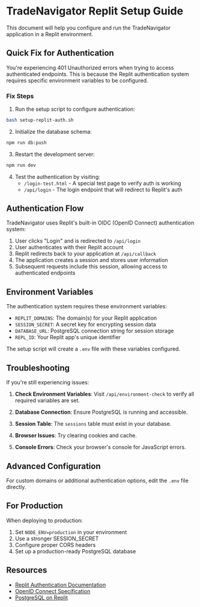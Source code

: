# TradeNavigator Replit Setup Guide

This document will help you configure and run the TradeNavigator application in a Replit environment.

## Quick Fix for Authentication

You're experiencing 401 Unauthorized errors when trying to access authenticated endpoints. This is because the Replit authentication system requires specific environment variables to be configured.

### Fix Steps

1. Run the setup script to configure authentication:

```bash
bash setup-replit-auth.sh
```

2. Initialize the database schema:

```bash
npm run db:push
```

3. Restart the development server:

```bash
npm run dev
```

4. Test the authentication by visiting:
   - `/login-test.html` - A special test page to verify auth is working
   - `/api/login` - The login endpoint that will redirect to Replit's auth

## Authentication Flow

TradeNavigator uses Replit's built-in OIDC (OpenID Connect) authentication system:

1. User clicks "Login" and is redirected to `/api/login`
2. User authenticates with their Replit account
3. Replit redirects back to your application at `/api/callback`
4. The application creates a session and stores user information
5. Subsequent requests include this session, allowing access to authenticated endpoints

## Environment Variables

The authentication system requires these environment variables:

- `REPLIT_DOMAINS`: The domain(s) for your Replit application
- `SESSION_SECRET`: A secret key for encrypting session data
- `DATABASE_URL`: PostgreSQL connection string for session storage
- `REPL_ID`: Your Replit app's unique identifier

The setup script will create a `.env` file with these variables configured.

## Troubleshooting

If you're still experiencing issues:

1. **Check Environment Variables**: Visit `/api/environment-check` to verify all required variables are set.

2. **Database Connection**: Ensure PostgreSQL is running and accessible.

3. **Session Table**: The `sessions` table must exist in your database.

4. **Browser Issues**: Try clearing cookies and cache.

5. **Console Errors**: Check your browser's console for JavaScript errors.

## Advanced Configuration

For custom domains or additional authentication options, edit the `.env` file directly.

## For Production

When deploying to production:

1. Set `NODE_ENV=production` in your environment
2. Use a stronger SESSION_SECRET
3. Configure proper CORS headers
4. Set up a production-ready PostgreSQL database

## Resources

- [Replit Authentication Documentation](https://docs.replit.com/hosting/authenticating-users-replit-auth)
- [OpenID Connect Specification](https://openid.net/specs/openid-connect-core-1_0.html)
- [PostgreSQL on Replit](https://docs.replit.com/hosting/databases/postgresql)
